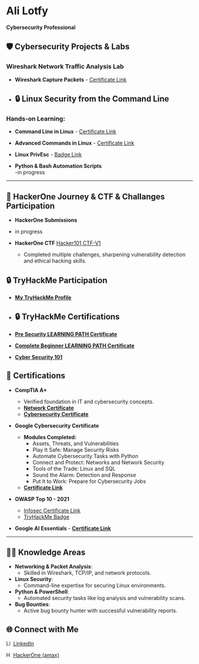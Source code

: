 # Ali Lotfy
**Cybersecurity Professional**

## :shield: Cybersecurity Projects & Labs

### Wireshark Network Traffic Analysis Lab
- **Wireshark Capture Packets**  - [Certificate Link](https://www.coursera.org/account/accomplishments/certificate/8VOINNJICGEG)
  
- ## 🔒 **Linux Security from the Command Line**

### Hands-on Learning:

- **Command Line in Linux**  - [Certificate Link](https://coursera.org/verify/B9LBGJA1LJJ7)

- **Advanced Commands in Linux** - [Certificate Link](https://coursera.org/verify/0J6H7CI9QR4S)

- **Linux PrivEsc** - [Badge Link ](https://tryhackme.com/r/alilotfyalirakha/badges/linux-privesc)

  
- **Python & Bash Automation Scripts**  
  -in progress

---

## 🔐 **HackerOne Journey & CTF & Challanges Participation**

- **HackerOne Submissions**
- in progress
  
- **HackerOne CTF** [Hacker101 CTF-V1](https://github.com/Ali-lotfy/Hacker101-Micro-v1/tree/main)
  - Completed multiple challenges, sharpening vulnerability detection and ethical hacking skills.


## 🔒 **TryHackMe Participation**

- **[My TryHackMe Profile](https://tryhackme.com/r/p/alilotfyalirakha)**  


- ## 🔒 **TryHackMe Certifications**

- **[Pre Security LEARNING PATH Certificate](https://tryhackme-certificates.s3-eu-west-1.amazonaws.com/THM-VSMIRUQNTT.png)**
- **[Complete Beginner LEARNING PATH Certificate](https://tryhackme-certificates.s3-eu-west-1.amazonaws.com/THM-BGXI616GMG.png)**
- **[Cyber Security 101 ](https://tryhackme-certificates.s3-eu-west-1.amazonaws.com/THM-7SVOXLEQCY.pdf)**



## 📜 **Certifications**

- **CompTIA A+**  
  - Verified foundation in IT and cybersecurity concepts.  
  - **[Network Certificate](https://coursera.org/verify/LLONVE5E9QCP)**  
  - **[Cybersecurity Certificate](https://coursera.org/verify/B4X8GEYIHTGC)**  

- **Google Cybersecurity Certificate**  
  - **Modules Completed:**
    - Assets, Threats, and Vulnerabilities
    - Play It Safe: Manage Security Risks
    - Automate Cybersecurity Tasks with Python
    - Connect and Protect: Networks and Network Security
    - Tools of the Trade: Linux and SQL
    - Sound the Alarm: Detection and Response
    - Put It to Work: Prepare for Cybersecurity Jobs  
  - **[Certificate Link](https://coursera.org/verify/professional-cert/IGITYBLJUSJJ)**

- **OWASP Top 10 - 2021**
   - [Infosec Certificate Link](https://coursera.org/verify/specialization/AP4G9K1IH2XB)
   - [TryHackMe Badge](https://tryhackme.com/r/alilotfyalirakha/badges/owasp-10)
  
- **Google AI Essentials** - **[Certificate Link](https://coursera.org/verify/ZHPJZUVTODQ0)**

    
---

## 👨‍💻 **Knowledge Areas**

- **Networking & Packet Analysis**:  
  - Skilled in Wireshark, TCP/IP, and network protocols.  
- **Linux Security**:  
  - Command-line expertise for securing Linux environments.  
- **Python & PowerShell**:  
  - Automated security tasks like log analysis and vulnerability scans.  
- **Bug Bounties**:  
  - Active bug bounty hunter with successful vulnerability reports.

## 🌐 **Connect with Me**


[<img align="left" alt="LinkedIn" width="16px" src="https://cdn.jsdelivr.net/npm/simple-icons@v3/icons/linkedin.svg" /> LinkedIn](https://www.linkedin.com/in/ali-lotfy94)

[<img align="left" alt="HackerOne" width="16px" src="https://cdn.jsdelivr.net/npm/simple-icons@v3/icons/hackerone.svg" /> HackerOne (amax)](https://hackerone.com/amax)







